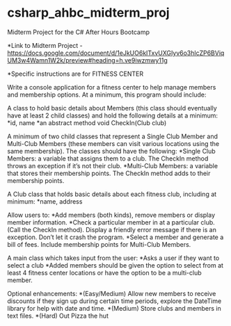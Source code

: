 # csharp_ahbc_midterm_proj
Midterm Project for the C# After Hours Bootcamp


*Link to Midterm Project - https://docs.google.com/document/d/1eJkUO6kITxvUXGIyv6o3hlcZP6BViqUM3w4Wamn1W2k/preview#heading=h.ve9iwzmwy11g






*Specific instructions are for FITNESS CENTER

Write a console application for a fitness center to help manage members and membership options.  At a minimum, this program should include:

A class to hold basic details about Members (this class should eventually have at least 2 child classes) and hold the following details at a minimum:
	*id, name
	*an abstract method void CheckIn(Club club)


A minimum of two child classes that represent a Single Club Member and Multi-Club Members (these members can visit various locations using the same membership). The classes should have the following:
	*Single Club Members: a variable that assigns them to a club. The CheckIn method throws an exception if it’s not their club.
	*Multi-Club Members: a variable that stores their membership points. The CheckIn method adds to their membership points.

A Club class that holds basic details about each fitness club, including at minimum:
	*name, address

Allow users to:
	*Add members (both kinds), remove members or display member information.
	*Check a particular member in at a particular club. (Call the CheckIn method). Display a friendly error message if there is an exception. Don’t let it crash the program.
	*Select a member and generate a bill of fees. Include membership points for Multi-Club Members.

A main class which takes input from the user:
	*Asks a user if they want to select a club
	*Added members should be given the option to select from at least 4 fitness center locations or have the option to be a multi-club member.


Optional enhancements:
	*(Easy/Medium) Allow new members to receive discounts if they sign up during certain time periods, explore the DateTime library for help with date and time.
	*(Medium) Store clubs and members in text files.
	*(Hard) Out Pizza the hut 


